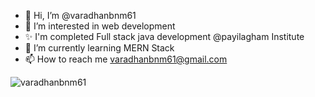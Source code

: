 - 👋 Hi, I’m @varadhanbnm61
- 👀 I’m interested in web development
- ✨ I'm completed Full stack java development @payilagham Institute
- 🌱 I’m currently learning MERN Stack
- 📫 How to reach me varadhanbnm61@gmail.com
<p><img align="center" src="https://github-readme-streak-stats.herokuapp.com/?user=varadhanbnm61&" alt="varadhanbnm61" /></p>
